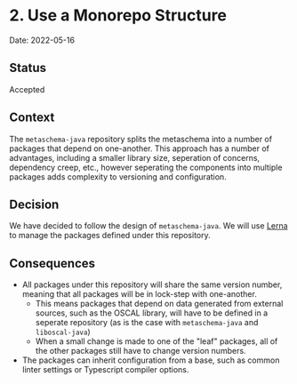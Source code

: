 # 2. Use a Monorepo Structure

Date: 2022-05-16

## Status

Accepted

## Context

The `metaschema-java` repository splits the metaschema into a number of packages that depend on one-another.
This approach has a number of advantages, including a smaller library size, seperation of concerns, dependency creep, etc., however seperating the components into multiple packages adds complexity to versioning and configuration.

## Decision

We have decided to follow the design of `metaschema-java`. We will use [Lerna](https://lerna.js.org/) to manage the packages defined under this repository.

## Consequences

- All packages under this repository will share the same version number, meaning that all packages will be in lock-step with one-another.
  - This means packages that depend on data generated from external sources, such as the OSCAL library, will have to be defined in a seperate repository (as is the case with `metaschema-java` and `liboscal-java`)
  - When a small change is made to one of the "leaf" packages, all of the other packages still have to change version numbers.
- The packages can inherit configuration from a base, such as common linter settings or Typescript compiler options.
